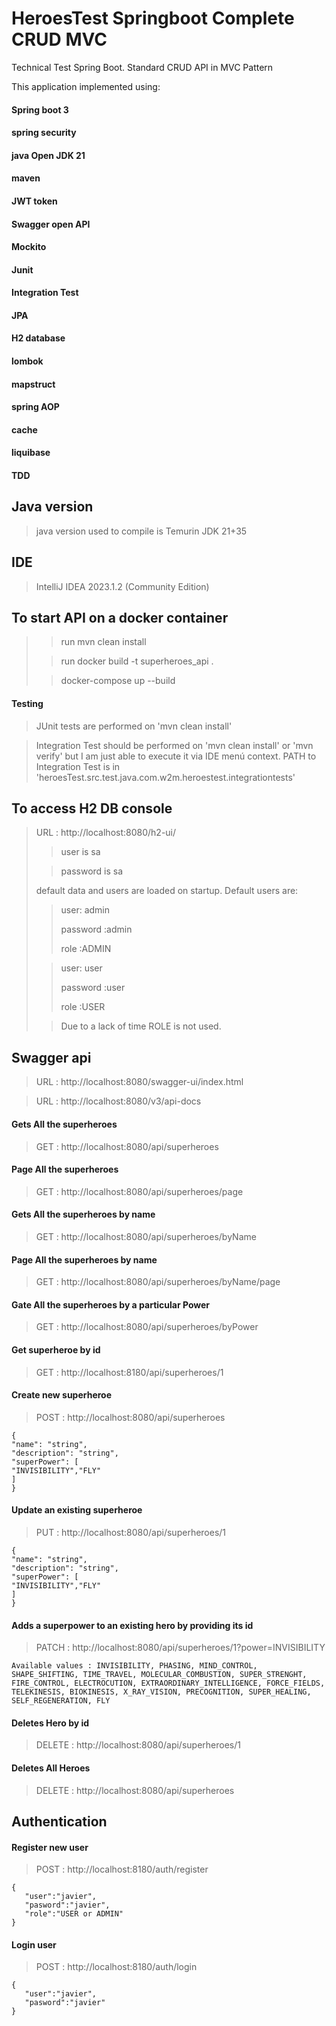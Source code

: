 # HeroesTest Springboot Complete CRUD MVC

Technical Test Spring Boot. 
Standard CRUD API in MVC Pattern 

This application implemented using: 
#### Spring boot 3 
#### spring security
#### java Open JDK 21
#### maven
#### JWT token
#### Swagger open API
#### Mockito
#### Junit
#### Integration Test
#### JPA
#### H2 database
#### lombok
#### mapstruct
#### spring AOP
#### cache
#### liquibase
#### TDD

## Java version
> java version used to compile is Temurin JDK 21+35

## IDE
> IntelliJ IDEA 2023.1.2 (Community Edition)

## To start API on a docker container
> >run mvn clean install
> 
> >run docker build -t superheroes_api .        
> 
> >docker-compose up --build 

#### Testing
> JUnit tests are performed on 'mvn clean install'

> Integration Test should be performed on 'mvn clean install' or 'mvn verify' but I am just able to execute it via IDE menú context. PATH to Integration Test is in 'heroesTest.src.test.java.com.w2m.heroestest.integrationtests'

 

## To access H2 DB console
>  URL : http://localhost:8080/h2-ui/
> >user is sa
> 
> >password is sa
> 
> 
> default data and users are loaded on startup. Default users are:
> > user: admin
>>
> > password :admin
>>
> > role :ADMIN
>
> > user: user
>>
> > password :user
>>
> > role :USER
> 
>> Due to a lack of time ROLE is not used.  

## Swagger api
> URL : http://localhost:8080/swagger-ui/index.html

> URL : http://localhost:8080/v3/api-docs

#### Gets All the superheroes
> GET : http://localhost:8080/api/superheroes

#### Page All the superheroes
> GET : http://localhost:8080/api/superheroes/page

#### Gets All the superheroes by name
> GET : http://localhost:8080/api/superheroes/byName

#### Page All the superheroes by name
> GET : http://localhost:8080/api/superheroes/byName/page

#### Gate All the superheroes by a particular Power
> GET : http://localhost:8080/api/superheroes/byPower

#### Get superheroe by id
> GET : http://localhost:8180/api/superheroes/1

#### Create new superheroe
> POST : http://localhost:8080/api/superheroes
```
{
"name": "string",
"description": "string",
"superPower": [
"INVISIBILITY","FLY"
]
}
```
#### Update an existing superheroe
> PUT : http://localhost:8080/api/superheroes/1
```
{
"name": "string",
"description": "string",
"superPower": [
"INVISIBILITY","FLY"
]
}
```
#### Adds a superpower to an existing hero by providing its id
> PATCH : http://localhost:8080/api/superheroes/1?power=INVISIBILITY
```
Available values : INVISIBILITY, PHASING, MIND_CONTROL, SHAPE_SHIFTING, TIME_TRAVEL, MOLECULAR_COMBUSTION, SUPER_STRENGHT, FIRE_CONTROL, ELECTROCUTION, EXTRAORDINARY_INTELLIGENCE, FORCE_FIELDS, TELEKINESIS, BIOKINESIS, X_RAY_VISION, PRECOGNITION, SUPER_HEALING, SELF_REGENERATION, FLY
```

#### Deletes Hero by id
> DELETE : http://localhost:8080/api/superheroes/1

#### Deletes All Heroes
> DELETE : http://localhost:8080/api/superheroes



## Authentication

#### Register new user
> POST : http://localhost:8180/auth/register

```
{
   "user":"javier",
   "pasword":"javier",
   "role":"USER or ADMIN"
}
```

#### Login user
> POST : http://localhost:8180/auth/login

```
{
   "user":"javier",
   "pasword":"javier"
}
```


